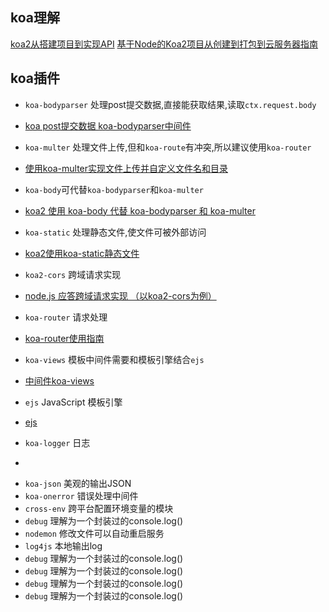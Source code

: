 <!--
 * @Author: yangjj
 * @Date: 2019-08-21 09:34:21
 * @LastEditors: yangjj
 * @LastEditTime: 2019-08-21 14:43:25
 * @Description: file content
 -->
## koa理解
[koa2从搭建项目到实现API](https://segmentfault.com/a/1190000017022073)
[基于Node的Koa2项目从创建到打包到云服务器指南](https://segmentfault.com/a/1190000011097690)

## koa插件
* `koa-bodyparser` 处理post提交数据,直接能获取结果,读取`ctx.request.body`
 - [koa post提交数据 koa-bodyparser中间件](https://www.jianshu.com/p/93032efe97d0)

* `koa-multer` 处理文件上传,但和`koa-route`有冲突,所以建议使用`koa-router`
 - [使用koa-multer实现文件上传并自定义文件名和目录](http://www.ptbird.cn/koa-multer-file-upload.html)

* `koa-body`可代替`koa-bodyparser`和`koa-multer`
 - [koa2 使用 koa-body 代替 koa-bodyparser 和 koa-multer](http://www.ptbird.cn/koa-body.html)

* `koa-static` 处理静态文件,使文件可被外部访问
 - [koa2使用koa-static静态文件](https://www.jianshu.com/p/188b0835b2e0)

* `koa2-cors` 跨域请求实现
 - [node.js 应答跨域请求实现 （以koa2-cors为例）](https://www.jianshu.com/p/5b3acded5182)

* `koa-router` 请求处理
 - [koa-router使用指南](https://blog.csdn.net/luchuanqi67/article/details/81475077)

* `koa-views` 模板中间件需要和模板引擎结合`ejs`
 - [中间件koa-views](https://www.jianshu.com/p/33e55974a32f)

* `ejs`   JavaScript 模板引擎
 - [ejs](https://ejs.bootcss.com/)

* `koa-logger` 日志
 - [](https://mobilesite.github.io/2017/04/29/develop-backend-service-with-koa2/)
* `koa-json` 美观的输出JSON 
* `koa-onerror` 错误处理中间件
* `cross-env` 跨平台配置环境变量的模块
* `debug` 理解为一个封装过的console.log()
* `nodemon` 修改文件可以自动重启服务
* `log4js` 本地输出log
* `debug` 理解为一个封装过的console.log()
* `debug` 理解为一个封装过的console.log()
* `debug` 理解为一个封装过的console.log()
* `debug` 理解为一个封装过的console.log()